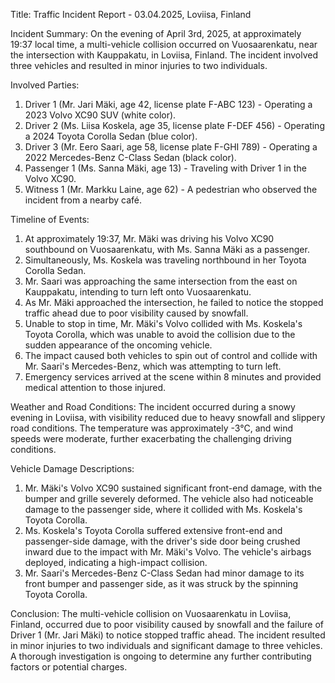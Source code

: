  Title: Traffic Incident Report - 03.04.2025, Loviisa, Finland

Incident Summary:
On the evening of April 3rd, 2025, at approximately 19:37 local time, a multi-vehicle collision occurred on Vuosaarenkatu, near the intersection with Kauppakatu, in Loviisa, Finland. The incident involved three vehicles and resulted in minor injuries to two individuals.

Involved Parties:
1. Driver 1 (Mr. Jari Mäki, age 42, license plate F-ABC 123) - Operating a 2023 Volvo XC90 SUV (white color).
2. Driver 2 (Ms. Liisa Koskela, age 35, license plate F-DEF 456) - Operating a 2024 Toyota Corolla Sedan (blue color).
3. Driver 3 (Mr. Eero Saari, age 58, license plate F-GHI 789) - Operating a 2022 Mercedes-Benz C-Class Sedan (black color).
4. Passenger 1 (Ms. Sanna Mäki, age 13) - Traveling with Driver 1 in the Volvo XC90.
5. Witness 1 (Mr. Markku Laine, age 62) - A pedestrian who observed the incident from a nearby café.

Timeline of Events:
1. At approximately 19:37, Mr. Mäki was driving his Volvo XC90 southbound on Vuosaarenkatu, with Ms. Sanna Mäki as a passenger.
2. Simultaneously, Ms. Koskela was traveling northbound in her Toyota Corolla Sedan.
3. Mr. Saari was approaching the same intersection from the east on Kauppakatu, intending to turn left onto Vuosaarenkatu.
4. As Mr. Mäki approached the intersection, he failed to notice the stopped traffic ahead due to poor visibility caused by snowfall.
5. Unable to stop in time, Mr. Mäki's Volvo collided with Ms. Koskela's Toyota Corolla, which was unable to avoid the collision due to the sudden appearance of the oncoming vehicle.
6. The impact caused both vehicles to spin out of control and collide with Mr. Saari's Mercedes-Benz, which was attempting to turn left.
7. Emergency services arrived at the scene within 8 minutes and provided medical attention to those injured.

Weather and Road Conditions:
The incident occurred during a snowy evening in Loviisa, with visibility reduced due to heavy snowfall and slippery road conditions. The temperature was approximately -3°C, and wind speeds were moderate, further exacerbating the challenging driving conditions.

Vehicle Damage Descriptions:
1. Mr. Mäki's Volvo XC90 sustained significant front-end damage, with the bumper and grille severely deformed. The vehicle also had noticeable damage to the passenger side, where it collided with Ms. Koskela's Toyota Corolla.
2. Ms. Koskela's Toyota Corolla suffered extensive front-end and passenger-side damage, with the driver's side door being crushed inward due to the impact with Mr. Mäki's Volvo. The vehicle's airbags deployed, indicating a high-impact collision.
3. Mr. Saari's Mercedes-Benz C-Class Sedan had minor damage to its front bumper and passenger side, as it was struck by the spinning Toyota Corolla.

Conclusion:
The multi-vehicle collision on Vuosaarenkatu in Loviisa, Finland, occurred due to poor visibility caused by snowfall and the failure of Driver 1 (Mr. Jari Mäki) to notice stopped traffic ahead. The incident resulted in minor injuries to two individuals and significant damage to three vehicles. A thorough investigation is ongoing to determine any further contributing factors or potential charges.